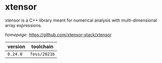 # xtensor

xtensor is a C++ library meant for numerical analysis with multi-dimensional array expressions.

*homepage*: <https://github.com/xtensor-stack/xtensor>

version | toolchain
--------|----------
``0.24.0`` | ``foss/2021b``
